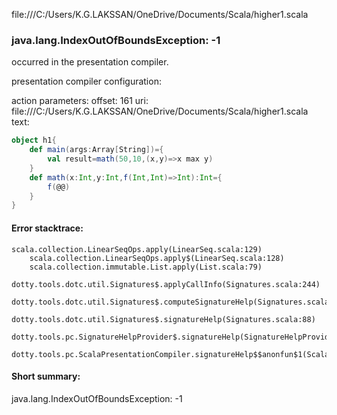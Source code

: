 file:///C:/Users/K.G.LAKSSAN/OneDrive/Documents/Scala/higher1.scala
### java.lang.IndexOutOfBoundsException: -1

occurred in the presentation compiler.

presentation compiler configuration:


action parameters:
offset: 161
uri: file:///C:/Users/K.G.LAKSSAN/OneDrive/Documents/Scala/higher1.scala
text:
```scala
object h1{
    def main(args:Array[String])={
        val result=math(50,10,(x,y)=>x max y)
    }
    def math(x:Int,y:Int,f(Int,Int)=>Int):Int={
        f(@@)
    }
}
```



#### Error stacktrace:

```
scala.collection.LinearSeqOps.apply(LinearSeq.scala:129)
	scala.collection.LinearSeqOps.apply$(LinearSeq.scala:128)
	scala.collection.immutable.List.apply(List.scala:79)
	dotty.tools.dotc.util.Signatures$.applyCallInfo(Signatures.scala:244)
	dotty.tools.dotc.util.Signatures$.computeSignatureHelp(Signatures.scala:101)
	dotty.tools.dotc.util.Signatures$.signatureHelp(Signatures.scala:88)
	dotty.tools.pc.SignatureHelpProvider$.signatureHelp(SignatureHelpProvider.scala:46)
	dotty.tools.pc.ScalaPresentationCompiler.signatureHelp$$anonfun$1(ScalaPresentationCompiler.scala:435)
```
#### Short summary: 

java.lang.IndexOutOfBoundsException: -1